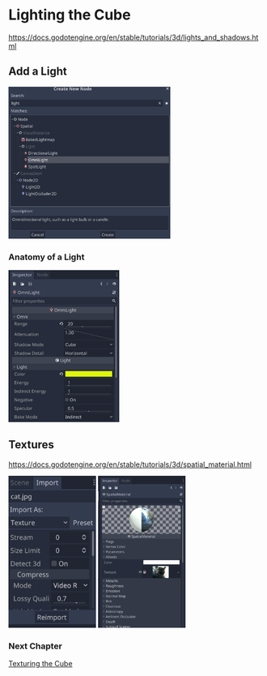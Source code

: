 # Lighting the Cube

https://docs.godotengine.org/en/stable/tutorials/3d/lights_and_shadows.html

## Add a Light

<img src="images/createlight.png" height="300">

### Anatomy of a Light

<img src="images/light.png" height="300">

## Textures

https://docs.godotengine.org/en/stable/tutorials/3d/spatial_material.html

<img src="images/textureimport.png" height="300">

<img src="images/materialtexture.png" height="300">

### Next Chapter

[Texturing the Cube](../chapter5/README.md)

